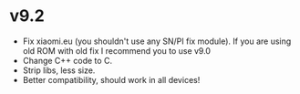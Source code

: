 # v9.2

- Fix xiaomi.eu (you shouldn't use any SN/PI fix module). If you are using old ROM with old fix I recommend you to use v9.0
- Change C++ code to C.
- Strip libs, less size.
- Better compatibility, should work in all devices!
